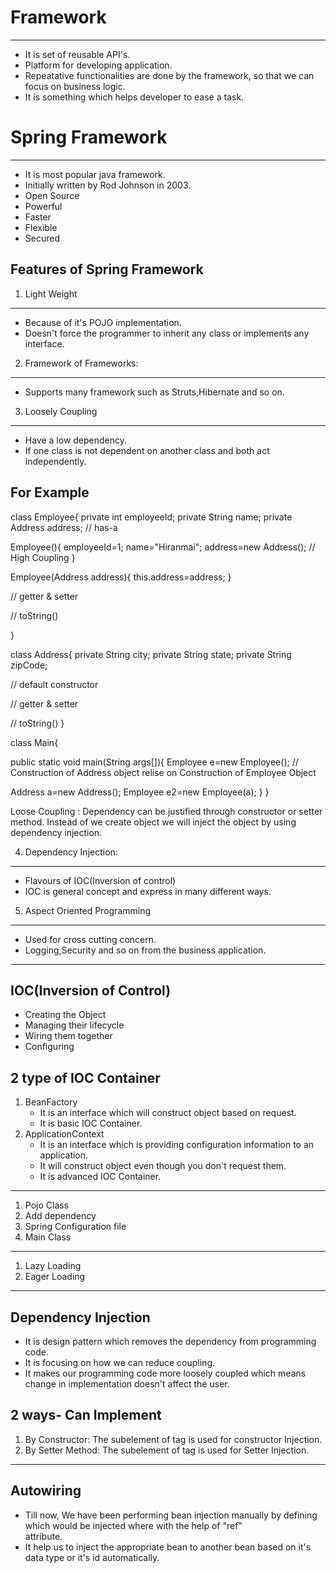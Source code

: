  # Framework
--------------
- It is set of reusable API's.
- Platform for developing application.
- Repeatative functionalities are done by the framework, so that we can focus on business logic.
- It is something which helps developer to ease a task.

# Spring Framework
--------------------
- It is most popular java framework.
- Initially written by Rod Johnson in 2003.
- Open Source
- Powerful
- Faster
- Flexible
- Secured

Features of Spring Framework
-----------------------------
1. Light Weight
----------------
- Because of it's POJO implementation.
- Doesn't force the programmer to inherit any class or implements any interface.

2. Framework of Frameworks:
---------------------------
- Supports many framework such as Struts,Hibernate and so on.

3. Loosely Coupling
--------------------
- Have a low dependency.
- If one class is not dependent on another class and both act independently.

For Example
-----------

class Employee{
private int employeeId;
private String name;
private Address address; // has-a

Employee(){
employeeId=1;
name="Hiranmai";
address=new Address(); // High Coupling
}

Employee(Address address){
this.address=address;
}

// getter & setter

// toString()

}

class Address{
private String city;
private String state;
private String zipCode;

// default constructor

// getter & setter

// toString()
}

class Main{

public static void main(String args[]){
Employee e=new Employee(); // Construction of Address object relise on Construction of Employee Object

Address a=new Address();
Employee e2=new Employee(a);
}
}

Loose Coupling : Dependency can be justified through constructor or setter method.
Instead of we create object we will inject the object by using dependency injection.

4. Dependency Injection:
-------------------------
- Flavours of IOC(Inversion of control)
- IOC is general concept and express in many different ways.

5. Aspect Oriented Programming
-------------------------------
- Used for cross cutting concern.
- Logging,Security and so on from the business application.

--------------------------------------------------------------------------------------------------------------------------------------

IOC(Inversion of Control)
-------------------------
- Creating the Object
- Managing their lifecycle
- Wiring them together
- Configuring

2 type of IOC Container
-----------------------
1. BeanFactory
   - It is an interface which will construct object based on request.
   - It is basic IOC Container.
2. ApplicationContext
   - It is an interface which is providing configuration information to an application.
   - It will construct object even though you don't request them.
   - It is advanced IOC Container.
   
   
--------------------------------------------------------------------------------------------------------------------------------------

1. Pojo Class
2. Add dependency
3. Spring Configuration file
4. Main Class

--------------------------------------------------------------------------------------------------------------------------------------

1. Lazy Loading
2. Eager Loading

-------------------------------------------------------------------------------------------------------------------------------------
Dependency Injection
---------------------
- It is design pattern which removes the dependency from programming code.
- It is focusing on how we can reduce coupling.
- It makes our programming code more loosely coupled which means change in implementation doesn't affect the user.

2 ways- Can Implement
---------------------
1. By Constructor: The <constructor-arg> subelement of <bean> tag is used for constructor Injection.
2. By Setter Method: The <property> subelement of <bean> tag is used for Setter Injection.
    
--------------------------------------------------------------------------------------------------------------------------------------

Autowiring
----------
- Till now, We have been performing bean injection manually by defining which would be injected where with the help of "ref"    
  attribute.
- It help us to inject the appropriate bean to another bean based on it's data type or it's id automatically.






















































